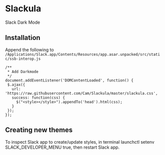 # Slackula
Slack Dark Mode

## Installation

Append the following to `/Applications/Slack.app/Contents/Resources/app.asar.unpacked/src/static/ssb-interop.js`


```
/**
 * Add Darkmode
 */
document.addEventListener('DOMContentLoaded', function() {
 $.ajax({
   url: 'https://raw.githubusercontent.com/Cam/Slackula/master/slackula.css',
   success: function(css) {
     $("<style></style>").appendTo('head').html(css);
   }
 });
});
```

## Creating new themes

To inspect Slack app to create/update styles, in terminal launchctl setenv SLACK_DEVELOPER_MENU true, then restart Slack app.

